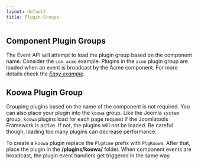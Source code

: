 ```yaml
---
layout: default
title: Plugin Groups
---        
```

        
## Component Plugin Groups

The Event API will attempt to load the plugin group based on the component name. Consider the `com_acme` example. Plugins in the `acme` plugin group are loaded when an event is broadcast by the Acme component. For more details check the [_Easy example_](/framework/plugins.html#easy-example).

## Koowa Plugin Group

Grouping plugins based on the name of the component is not required. You can also place your plugin into the `koowa` group. Like the Joomla `system` group, `koowa` plugins load for each page request if the Joomlatools Framework is active. If not, the plugins will not be loaded. Be careful though, loading too many plugins can decrease performance.

To create a `koowa` plugin replace the `PlgAcme` prefix with `PlgKoowa`. After that, place the plugin in the **/plugins/koowa/** folder.  When component events are broadcast, the plugin event handlers get triggered in the same way.

